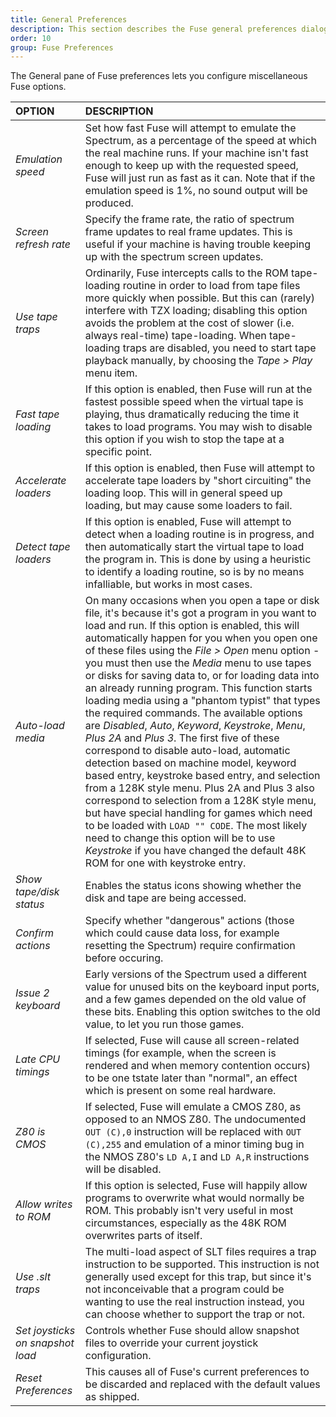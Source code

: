 ```yaml
---
title: General Preferences
description: This section describes the Fuse general preferences dialog.
order: 10
group: Fuse Preferences
---
```


The General pane of Fuse preferences lets you configure miscellaneous Fuse
options.

OPTION | DESCRIPTION
:--- | :---
*Emulation speed* | Set how fast Fuse will attempt to emulate the Spectrum, as a percentage of the speed at which the real machine runs. If your machine isn't fast enough to keep up with the requested speed, Fuse will just run as fast as it can. Note that if the emulation speed is 1%, no sound output will be produced.
*Screen refresh rate* | Specify the frame rate, the ratio of spectrum frame updates to real frame updates. This is useful if your machine is having trouble keeping up with the spectrum screen updates.
*Use tape traps* | Ordinarily, Fuse intercepts calls to the ROM tape-loading routine in order to load from tape files more quickly when possible. But this can (rarely) interfere with TZX loading; disabling this option avoids the problem at the cost of slower (i.e. always real-time) tape-loading. When tape-loading traps are disabled, you need to start tape playback manually, by choosing the *Tape > Play* menu item.
*Fast tape loading* | If this option is enabled, then Fuse will run at the fastest possible speed when the virtual tape is playing, thus dramatically reducing the time it takes to load programs. You may wish to disable this option if you wish to stop the tape at a specific point.
*Accelerate loaders* | If this option is enabled, then Fuse will attempt to accelerate tape loaders by "short circuiting" the loading loop. This will in general speed up loading, but may cause some loaders to fail.
*Detect tape loaders* | If this option is enabled, Fuse will attempt to detect when a loading routine is in progress, and then automatically start the virtual tape to load the program in. This is done by using a heuristic to identify a loading routine, so is by no means infalliable, but works in most cases.
*Auto-load media* | On many occasions when you open a tape or disk file, it's because it's got a program in you want to load and run. If this option is enabled, this will automatically happen for you when you open one of these files using the *File > Open* menu option - you must then use the *Media* menu to use tapes or disks for saving data to, or for loading data into an already running program. This function starts loading media using a "phantom typist" that types the required commands. The available options are *Disabled*, *Auto*, *Keyword*, *Keystroke*, *Menu*, *Plus 2A* and *Plus 3*. The first five of these correspond to disable auto-load, automatic detection based on machine model, keyword based entry, keystroke based  entry, and selection from a 128K style menu. Plus 2A and Plus 3 also correspond to selection from a 128K style menu, but have special handling for games which need to be loaded with `LOAD "" CODE`. The most likely need to change this option will be to use *Keystroke* if you have changed the default 48K ROM for one with keystroke entry.
*Show tape/disk status* | Enables the status icons showing whether the disk and tape are being accessed.
*Confirm actions* | Specify whether "dangerous" actions (those which could cause data loss, for example resetting the Spectrum) require confirmation before occuring.
*Issue 2 keyboard* | Early versions of the Spectrum used a different value for unused bits on the keyboard input ports, and a few games depended on the old value of these bits. Enabling this option switches to the old value, to let you run those games.
*Late CPU timings* | If selected, Fuse will cause all screen-related timings (for example, when the screen is rendered and when memory contention occurs) to be one tstate later than "normal", an effect which is present on some real hardware.
*Z80 is CMOS* | If selected, Fuse will emulate a CMOS Z80, as opposed to an NMOS Z80. The undocumented `OUT (C),0` instruction will be replaced with `OUT (C),255` and emulation of a minor timing bug in the NMOS Z80's `LD A,I` and `LD A,R` instructions will be disabled.
*Allow writes to ROM* | If this option is selected, Fuse will happily allow programs to overwrite what would normally be ROM. This probably isn't very useful in most circumstances, especially as the 48K ROM overwrites parts of itself.
*Use .slt traps* | The multi-load aspect of SLT files requires a trap instruction to be supported. This instruction is not generally used except for this trap, but since it's not inconceivable that a program could be wanting to use the real instruction instead, you can choose whether to support the trap or not.
*Set joysticks on snapshot load* | Controls whether Fuse should allow snapshot files to override your current joystick configuration.
*Reset Preferences* | This causes all of Fuse's current preferences to be discarded and replaced with the default values as shipped.
